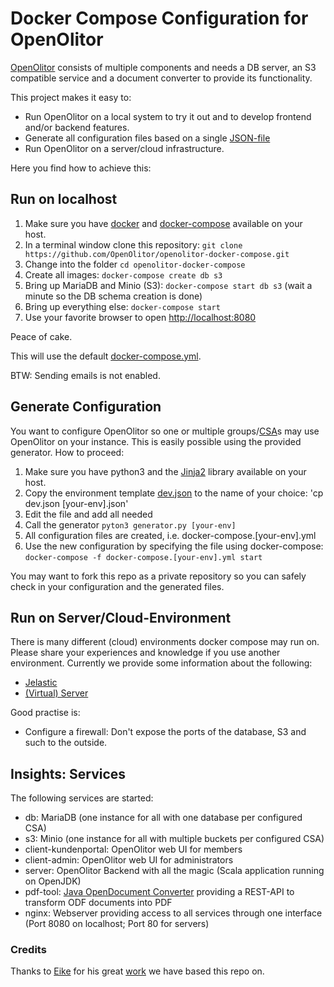 # Docker Compose Configuration for OpenOlitor

[OpenOlitor](https://github.com/OpenOlitor/OpenOlitor) consists of multiple components and needs a DB server, an S3 compatible service and a document converter to provide its functionality.

This project makes it easy to:
 *  Run OpenOlitor on a local system to try it out and to develop frontend and/or backend features.
 *  Generate all configuration files based on a single [JSON-file](dev.json)
 *  Run OpenOlitor on a server/cloud infrastructure.

Here you find how to achieve this:

## Run on localhost

 1.  Make sure you have [docker](https://docs.docker.com/get-docker/) and [docker-compose](https://docs.docker.com/compose/install/) available on your host.
 2.  In a terminal window clone this repository: `git clone https://github.com/OpenOlitor/openolitor-docker-compose.git`
 3.  Change into the folder `cd openolitor-docker-compose`
 4.  Create all images: `docker-compose create db s3`
 5.  Bring up MariaDB and Minio (S3): `docker-compose start db s3` (wait a minute so the DB schema creation is done)
 6.  Bring up everything else: `docker-compose start`
 7.  Use your favorite browser to open [http://localhost:8080](http://localhost:8080)

Peace of cake.

This will use the default [docker-compose.yml](docker-compose.yml).

BTW: Sending emails is not enabled.

## Generate Configuration

You want to configure OpenOlitor so one or multiple groups/[CSA](https://en.wikipedia.org/wiki/Community-supported_agriculture)s may use OpenOlitor on your instance. This is easily possible using the provided generator. How to proceed:

 1.  Make sure you have python3 and the [Jinja2](https://pypi.org/project/Jinja2/) library available on your host.
 2.  Copy the environment template [dev.json](dev.json) to the name of your choice: 'cp dev.json [your-env].json'
 3.  Edit the file and add all needed
 4.  Call the generator `pyton3 generator.py [your-env]`
 5.  All configuration files are created, i.e. docker-compose.[your-env].yml
 6.  Use the new configuration by specifying the file using docker-compose: `docker-compose -f docker-compose.[your-env].yml start`

You may want to fork this repo as a private repository so you can safely check in your configuration and the generated files.

## Run on Server/Cloud-Environment

There is many different (cloud) environments docker compose may run on. Please share your experiences and knowledge if you use another environment. Currently we provide some information about the following:

 *  [Jelastic](docs/env-jelastic.md)
 *  [(Virtual) Server](docs/env-server.md)

Good practise is:

 *  Configure a firewall: Don't expose the ports of the database, S3 and such to the outside.

## Insights: Services

The following services are started:

 *  db: MariaDB (one instance for all with one database per configured CSA)
 *  s3: Minio (one instance for all with multiple buckets per configured CSA)
 *  client-kundenportal: OpenOlitor web UI for members
 *  client-admin: OpenOlitor web UI for administrators
 *  server: OpenOlitor Backend with all the magic (Scala application running on OpenJDK)
 *  pdf-tool: [Java OpenDocument Converter](https://github.com/EugenMayer/docker-image-jodconverter) providing a REST-API to transform ODF documents into PDF
 *  nginx: Webserver providing access to all services through one interface (Port 8080 on localhost; Port 80 for servers)

### Credits

Thanks to [Eike](https://github.com/yeoldegrove/) for his great [work](https://github.com/yeoldegrove/openolitor-docker) we have based this repo on.
